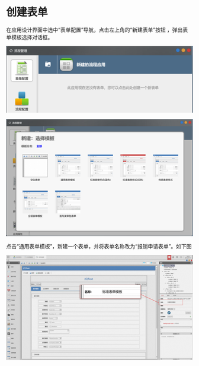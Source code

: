 # 创建表单

在应用设计界面中选中“表单配置”导航，点击左上角的“新建表单”按钮 ，弹出表单模板选择对话框。

![](../../../.gitbook/assets/image%20%2819%29.png)

![](../../../.gitbook/assets/image%20%28122%29.png)

点击“通用表单模板”，新建一个表单，并将表单名称改为“报销申请表单”。如下图

![](../../../.gitbook/assets/image%20%2886%29.png)







